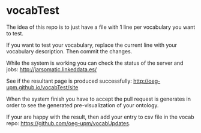 # vocabTest
The idea of this repo is to just have a file with 1 line per  vocabulary you want to test.

If you want to test your vocabulary, replace the current line with your vocabulary description. Then commit the changes.

While the system is working you can check the status of the server and jobs: http://jarsomatic.linkeddata.es/

See if the resultant page is produced successfully: http://oeg-upm.github.io/vocabTest/site

When the system finish you have to accept the pull request is generates in order to see the generated pre-visualization of your ontology.

If your are happy with the result, then add your entry to csv file in the vocab repo: https://github.com/oeg-upm/vocabUpdates.

